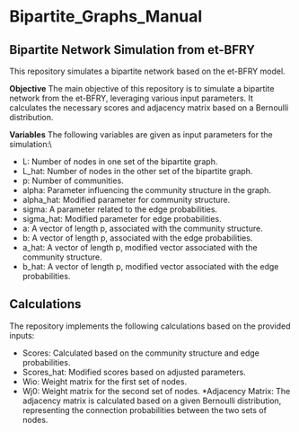 # Bipartite_Graphs_Manual

## Bipartite Network Simulation from et-BFRY
This repository simulates a bipartite network based on the et-BFRY model.

**Objective**
The main objective of this repository is to simulate a bipartite network from the et-BFRY, leveraging various input parameters. It calculates the necessary scores and adjacency matrix based on a Bernoulli distribution.

**Variables**
The following variables are given as input parameters for the simulation:\

* L: Number of nodes in one set of the bipartite graph.
* L_hat: Number of nodes in the other set of the bipartite graph.
* p: Number of communities.
* alpha: Parameter influencing the community structure in the graph.
* alpha_hat: Modified parameter for community structure.
* sigma: A parameter related to the edge probabilities.
* sigma_hat: Modified parameter for edge probabilities.
* a: A vector of length p, associated with the community structure.
* b: A vector of length p, associated with the edge probabilities.
* a_hat: A vector of length p, modified vector associated with the community structure.
* b_hat: A vector of length p, modified vector associated with the edge probabilities.
## Calculations
The repository implements the following calculations based on the provided inputs:

* Scores: Calculated based on the community structure and edge probabilities.
* Scores_hat: Modified scores based on adjusted parameters.
* Wio: Weight matrix for the first set of nodes.
* Wj0: Weight matrix for the second set of nodes.
*Adjacency Matrix: The adjacency matrix is calculated based on a given Bernoulli distribution, representing the connection probabilities between the two sets of nodes.
